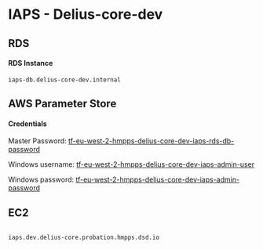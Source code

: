 # IAPS - Delius-core-dev

## RDS

#### RDS Instance  


```
iaps-db.delius-core-dev.internal
```


## AWS Parameter Store

#### Credentials

Master Password: [tf-eu-west-2-hmpps-delius-core-dev-iaps-rds-db-password](https://eu-west-2.console.aws.amazon.com/systems-manager/parameters/tf-eu-west-2-hmpps-delius-core-dev-iaps-rds-db-password/description?region=eu-west-2)

Windows username: [tf-eu-west-2-hmpps-delius-core-dev-iaps-admin-user](https://eu-west-2.console.aws.amazon.com/systems-manager/parameters/tf-eu-west-2-hmpps-delius-core-dev-iaps-admin-user/description?region=eu-west-2)

Windows password: [tf-eu-west-2-hmpps-delius-core-dev-iaps-admin-password](https://eu-west-2.console.aws.amazon.com/systems-manager/parameters/tf-eu-west-2-hmpps-delius-core-dev-iaps-admin-password/description?region=eu-west-2)

## EC2

```
  
iaps.dev.delius-core.probation.hmpps.dsd.io
```